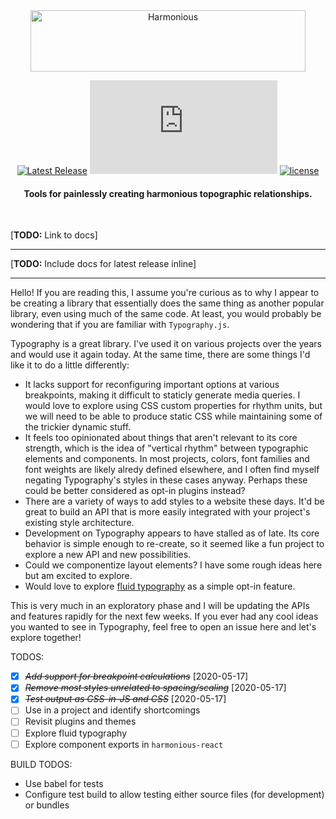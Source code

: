 <div align="center">
  <img src="https://raw.githubusercontent.com/chancestrickland/harmonious/master/static/harmonious.svg" width="440" height="98" alt="Harmonious" />
</div>

<div align="center">

[![Latest Release](https://img.shields.io/npm/v/harmonious-type.svg)](https://npm.im/harmonious-type) [![gzip size](http://img.badgesize.io/https://unpkg.com/harmonious-type@latest/dist/harmonious-type.cjs.production.min.js?compression=gzip)](https://unpkg.com/harmonious-type@latest/dist/harmonious-type.cjs.production.min.js) [![license](https://badgen.now.sh/badge/license/MIT)](./LICENSE)

</div>

<h4 align="center">
  Tools for painlessly creating harmonious topographic relationships.
</h4>

<br>

[**TODO:** Link to docs]

---

[**TODO:** Include docs for latest release inline]

---

Hello! If you are reading this, I assume you're curious as to why I appear to be creating a library that essentially does the same thing as another popular library, even using much of the same code. At least, you would probably be wondering that if you are familiar with `Typography.js`.

Typography is a great library. I've used it on various projects over the years and would use it again today. At the same time, there are some things I'd like it to do a little differently:

- It lacks support for reconfiguring important options at various breakpoints, making it difficult to staticly generate media queries. I would love to explore using CSS custom properties for rhythm units, but we will need to be able to produce static CSS while maintaining some of the trickier dynamic stuff.
- It feels too opinionated about things that aren't relevant to its core strength, which is the idea of "vertical rhythm" between typographic elements and components. In most projects, colors, font families and font weights are likely alredy defined elsewhere, and I often find myself negating Typography's styles in these cases anyway. Perhaps these could be better considered as opt-in plugins instead?
- There are a variety of ways to add styles to a website these days. It'd be great to build an API that is more easily integrated with your project's existing style architecture.
- Development on Typography appears to have stalled as of late. Its core behavior is simple enough to re-create, so it seemed like a fun project to explore a new API and new possibilities.
- Could we componentize layout elements? I have some rough ideas here but am excited to explore.
- Would love to explore [fluid typography](https://css-tricks.com/snippets/css/fluid-typography/) as a simple opt-in feature.

This is very much in an exploratory phase and I will be updating the APIs and features rapidly for the next few weeks. If you ever had any cool ideas you wanted to see in Typography, feel free to open an issue here and let's explore together!

TODOS:
- [X] ~~*Add support for breakpoint calculations*~~ [2020-05-17]
- [X] ~~*Remove most styles unrelated to spacing/scaling*~~ [2020-05-17]
- [X] ~~*Test output as CSS-in-JS and CSS*~~ [2020-05-17]
- [ ] Use in a project and identify shortcomings
- [ ] Revisit plugins and themes
- [ ] Explore fluid typography
- [ ] Explore component exports in `harmonious-react`

BUILD TODOS:
- Use babel for tests
- Configure test build to allow testing either source files (for development) or bundles
